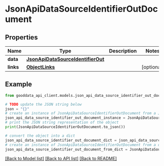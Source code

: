 # JsonApiDataSourceIdentifierOutDocument


## Properties

Name | Type | Description | Notes
------------ | ------------- | ------------- | -------------
**data** | [**JsonApiDataSourceIdentifierOut**](JsonApiDataSourceIdentifierOut.md) |  | 
**links** | [**ObjectLinks**](ObjectLinks.md) |  | [optional] 

## Example

```python
from gooddata_api_client.models.json_api_data_source_identifier_out_document import JsonApiDataSourceIdentifierOutDocument

# TODO update the JSON string below
json = "{}"
# create an instance of JsonApiDataSourceIdentifierOutDocument from a JSON string
json_api_data_source_identifier_out_document_instance = JsonApiDataSourceIdentifierOutDocument.from_json(json)
# print the JSON string representation of the object
print(JsonApiDataSourceIdentifierOutDocument.to_json())

# convert the object into a dict
json_api_data_source_identifier_out_document_dict = json_api_data_source_identifier_out_document_instance.to_dict()
# create an instance of JsonApiDataSourceIdentifierOutDocument from a dict
json_api_data_source_identifier_out_document_from_dict = JsonApiDataSourceIdentifierOutDocument.from_dict(json_api_data_source_identifier_out_document_dict)
```
[[Back to Model list]](../README.md#documentation-for-models) [[Back to API list]](../README.md#documentation-for-api-endpoints) [[Back to README]](../README.md)


